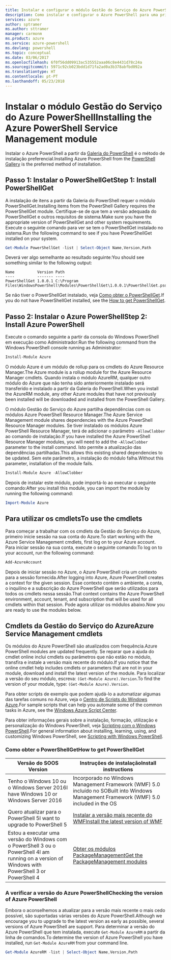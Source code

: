 ```yaml
---
title: Instalar e configurar o módulo Gestão do Serviço do Azure PowerShell | Microsoft Docs
description: Como instalar e configurar o Azure PowerShell para uma primeira utilização.
services: azure
author: sptramer
ms.author: sttramer
manager: carmonm
ms.product: azure
ms.service: azure-powershell
ms.devlang: powershell
ms.topic: conceptual
ms.date: 03/06/2017
ms.openlocfilehash: 6f0f56dd09913ac535552aaa06c8e4431d78c24a
ms.sourcegitcommit: 5971c92cb023bdd1d71fa2ad0a3b378abfbd092a
ms.translationtype: HT
ms.contentlocale: pt-PT
ms.lasthandoff: 05/23/2018
---
```

# <a name="installing-the-azure-powershell-service-management-module"></a><span data-ttu-id="b57f8-103">Instalar o módulo Gestão do Serviço do Azure PowerShell</span><span class="sxs-lookup"><span data-stu-id="b57f8-103">Installing the Azure PowerShell Service Management module</span></span>

<span data-ttu-id="b57f8-104">Instalar o Azure PowerShell a partir da [Galeria do PowerShell](https://www.powershellgallery.com/) é o método de instalação preferencial.</span><span class="sxs-lookup"><span data-stu-id="b57f8-104">Installing Azure PowerShell from the [PowerShell Gallery](https://www.powershellgallery.com/) is the preferred method of installation.</span></span>

## <a name="step-1-install-powershellget"></a><span data-ttu-id="b57f8-105">Passo 1: Instalar o PowerShellGet</span><span class="sxs-lookup"><span data-stu-id="b57f8-105">Step 1: Install PowerShellGet</span></span>

<span data-ttu-id="b57f8-106">A instalação de itens a partir da Galeria do PowerShell requer o módulo PowerShellGet.</span><span class="sxs-lookup"><span data-stu-id="b57f8-106">Installing items from the PowerShell Gallery requires the PowerShellGet module.</span></span> <span data-ttu-id="b57f8-107">Certifique-se de que tem a versão adequada do PowerShellGet e outros requisitos de sistema.</span><span class="sxs-lookup"><span data-stu-id="b57f8-107">Make sure you have the appropriate version of PowerShellGet and other system requirements.</span></span> <span data-ttu-id="b57f8-108">Execute o seguinte comando para ver se tem o PowerShellGet instalado no sistema.</span><span class="sxs-lookup"><span data-stu-id="b57f8-108">Run the following command to see if you have PowerShellGet installed on your system.</span></span>

```powershell
Get-Module PowerShellGet -list | Select-Object Name,Version,Path
```

<span data-ttu-id="b57f8-109">Deverá ver algo semelhante ao resultado seguinte:</span><span class="sxs-lookup"><span data-stu-id="b57f8-109">You should see something similar to the following output:</span></span>

```
Name          Version Path
----          ------- ----
PowerShellGet 1.0.0.1 C:\Program Files\WindowsPowerShell\Modules\PowerShellGet\1.0.0.1\PowerShellGet.psd1
```

<span data-ttu-id="b57f8-110">Se não tiver o PowerShellGet instalado, veja [Como obter o PowerShellGet](#how-to-get-powershellget).</span><span class="sxs-lookup"><span data-stu-id="b57f8-110">If you do not have PowerShellGet installed, see the [How to get PowerShellGet](#how-to-get-powershellget).</span></span>

## <a name="step-2-install-azure-powershell"></a><span data-ttu-id="b57f8-111">Passo 2: Instalar o Azure PowerShell</span><span class="sxs-lookup"><span data-stu-id="b57f8-111">Step 2: Install Azure PowerShell</span></span>

<span data-ttu-id="b57f8-112">Execute o comando seguinte a partir da consola do Windows PowerShell em execução como Administrador:</span><span class="sxs-lookup"><span data-stu-id="b57f8-112">Run the following command from the Windows PowerShell console running as Administrator:</span></span>

```powershell
Install-Module Azure
```

<span data-ttu-id="b57f8-113">O módulo Azure é um módulo de rollup para os cmdlets do Azure Resource Manager.</span><span class="sxs-lookup"><span data-stu-id="b57f8-113">The Azure module is a rollup module for the Azure Resource Manager cmdlets.</span></span> <span data-ttu-id="b57f8-114">Quando instala o módulo AzureRM, qualquer outro módulo do Azure que não tenha sido anteriormente instalado será transferido e instalado a partir da Galeria do PowerShell.</span><span class="sxs-lookup"><span data-stu-id="b57f8-114">When you install the AzureRM module, any other Azure modules that have not previously been installed will be downloaded and installed from the PowerShell Gallery.</span></span>

<span data-ttu-id="b57f8-115">O módulo Gestão do Serviço do Azure partilha dependências com os módulos Azure PowerShell Resource Manager.</span><span class="sxs-lookup"><span data-stu-id="b57f8-115">The Azure Service Management module shares dependencies with the Azure PowerShell Resource Manager modules.</span></span> <span data-ttu-id="b57f8-116">Se tiver instalado os módulos Azure PowerShell Resource Manager, terá de adicionar o parâmetro `-AllowClobber` ao comando de instalação.</span><span class="sxs-lookup"><span data-stu-id="b57f8-116">If you have installed the Azure PowerShell Resource Manager modules, you will need to add the `-AllowClobber` parameter to the install command.</span></span> <span data-ttu-id="b57f8-117">Isto permite a atualização das dependências partilhadas.</span><span class="sxs-lookup"><span data-stu-id="b57f8-117">This allows this existing shared dependencies to be updated.</span></span> <span data-ttu-id="b57f8-118">Sem este parâmetro, a instalação do módulo falha.</span><span class="sxs-lookup"><span data-stu-id="b57f8-118">Without this parameter, installation of the module fails.</span></span>

```powershell
Install-Module Azure -AllowClobber
```

<span data-ttu-id="b57f8-119">Depois de instalar este módulo, pode importá-lo ao executar o seguinte comando:</span><span class="sxs-lookup"><span data-stu-id="b57f8-119">After you install this module, you can import the module by running the following command:</span></span>

```powershell
Import-Module Azure
```

## <a name="to-use-the-cmdlets"></a><span data-ttu-id="b57f8-120">Para utilizar os cmdlets</span><span class="sxs-lookup"><span data-stu-id="b57f8-120">To use the cmdlets</span></span>

<span data-ttu-id="b57f8-121">Para começar a trabalhar com os cmdlets da Gestão do Serviço do Azure, primeiro inicie sessão na sua conta do Azure.</span><span class="sxs-lookup"><span data-stu-id="b57f8-121">To start working with the Azure Service Management cmdlets, first log on to your Azure account.</span></span> <span data-ttu-id="b57f8-122">Para iniciar sessão na sua conta, execute o seguinte comando:</span><span class="sxs-lookup"><span data-stu-id="b57f8-122">To log on to your account, run the following command:</span></span>

```powershell
Add-AzureAccount
```

<span data-ttu-id="b57f8-123">Depois de iniciar sessão no Azure, o Azure PowerShell cria um contexto para a sessão fornecida.</span><span class="sxs-lookup"><span data-stu-id="b57f8-123">After logging into Azure, Azure PowerShell creates a context for the given session.</span></span> <span data-ttu-id="b57f8-124">Esse contexto contém o ambiente, a conta, o inquilino e a subscrição do Azure PowerShell que serão utilizados para todos os cmdlets nessa sessão.</span><span class="sxs-lookup"><span data-stu-id="b57f8-124">That context contains the Azure PowerShell environment, account, tenant, and subscription that will be used for all cmdlets within that session.</span></span> <span data-ttu-id="b57f8-125">Pode agora utilizar os módulos abaixo.</span><span class="sxs-lookup"><span data-stu-id="b57f8-125">Now you are ready to use the modules below.</span></span>

## <a name="azure-service-management-cmdlets"></a><span data-ttu-id="b57f8-126">Cmdlets da Gestão do Serviço do Azure</span><span class="sxs-lookup"><span data-stu-id="b57f8-126">Azure Service Management cmdlets</span></span>

<span data-ttu-id="b57f8-127">Os módulos do Azure PowerShell são atualizados com frequência.</span><span class="sxs-lookup"><span data-stu-id="b57f8-127">Azure PowerShell modules are updated frequently.</span></span> <span data-ttu-id="b57f8-128">Se reparar que a ajuda do cmdlet online inclui cmdlets ou parâmetros que não estão no módulo, transfira e instale a versão mais recente do módulo.</span><span class="sxs-lookup"><span data-stu-id="b57f8-128">If you notice that the online cmdlet help includes cmdlets or parameters that are not in your module, download and install the latest version of the module.</span></span> <span data-ttu-id="b57f8-129">Para localizar a versão do seu módulo, escreva: `(Get-Module Azure).Version`.</span><span class="sxs-lookup"><span data-stu-id="b57f8-129">To find the version of your module, type: `(Get-Module Azure).Version`.</span></span>

<span data-ttu-id="b57f8-130">Para obter scripts de exemplo que podem ajudá-lo a automatizar algumas das tarefas comuns no Azure, veja o [Centro de Scripts do Windows Azure](http://www.windowsazure.com/documentation/scripts/).</span><span class="sxs-lookup"><span data-stu-id="b57f8-130">For sample scripts that can help you automate some of the common tasks in Azure, see the [Windows Azure Script Center](http://www.windowsazure.com/documentation/scripts/).</span></span>

<span data-ttu-id="b57f8-131">Para obter informações gerais sobre a instalação, formação, utilização e personalização do Windows PowerShell, veja [Scripting com o Windows PowerShell](http://go.microsoft.com/fwlink/p/?linkid=320210).</span><span class="sxs-lookup"><span data-stu-id="b57f8-131">For general information about installing, learning, using, and customizing Windows PowerShell, see [Scripting with Windows PowerShell](http://go.microsoft.com/fwlink/p/?linkid=320210).</span></span>

### <a name="how-to-get-powershellget"></a><span data-ttu-id="b57f8-132">Como obter o PowerShellGet</span><span class="sxs-lookup"><span data-stu-id="b57f8-132">How to get PowerShellGet</span></span>

|<span data-ttu-id="b57f8-133">Versão do SO</span><span class="sxs-lookup"><span data-stu-id="b57f8-133">OS Version</span></span>|<span data-ttu-id="b57f8-134">Instruções de instalação</span><span class="sxs-lookup"><span data-stu-id="b57f8-134">Install instructions</span></span>|
|---|---|
|<span data-ttu-id="b57f8-135">Tenho o Windows 10 ou o Windows Server 2016</span><span class="sxs-lookup"><span data-stu-id="b57f8-135">I have Windows 10 or Windows Server 2016</span></span>|<span data-ttu-id="b57f8-136">Incorporado no Windows Management Framework (WMF) 5.0 incluído no SO</span><span class="sxs-lookup"><span data-stu-id="b57f8-136">Built into Windows Management Framework (WMF) 5.0 included in the OS</span></span>|
|<span data-ttu-id="b57f8-137">Quero atualizar para o PowerShell 5</span><span class="sxs-lookup"><span data-stu-id="b57f8-137">I want to upgrade to PowerShell 5</span></span>|[<span data-ttu-id="b57f8-138">Instalar a versão mais recente do WMF</span><span class="sxs-lookup"><span data-stu-id="b57f8-138">Install the latest version of WMF</span></span>](https://www.microsoft.com/en-us/download/details.aspx?id=54616)|
|<span data-ttu-id="b57f8-139">Estou a executar uma versão do Windows com o PowerShell 3 ou o PowerShell 4</span><span class="sxs-lookup"><span data-stu-id="b57f8-139">I am running on a version of Windows with PowerShell 3 or PowerShell 4</span></span>|[<span data-ttu-id="b57f8-140">Obter os módulos PackageManagement</span><span class="sxs-lookup"><span data-stu-id="b57f8-140">Get the PackageManagement modules</span></span>](http://go.microsoft.com/fwlink/?LinkID=746217)|

<a id="helpmechoose"></a>
### <a name="checking-the-version-of-azure-powershell"></a><span data-ttu-id="b57f8-141">A verificar a versão do Azure PowerShell</span><span class="sxs-lookup"><span data-stu-id="b57f8-141">Checking the version of Azure PowerShell</span></span>

<span data-ttu-id="b57f8-142">Embora o aconselhemos a atualizar para a versão mais recente o mais cedo possível, são suportadas várias versões do Azure PowerShell.</span><span class="sxs-lookup"><span data-stu-id="b57f8-142">Although we encourage you to upgrade to the latest version as early as possible, several versions of Azure PowerShell are support.</span></span> <span data-ttu-id="b57f8-143">Para determinar a versão do Azure PowerShell que tem instalada, execute `Get-Module AzureRM` a partir da linha de comandos.</span><span class="sxs-lookup"><span data-stu-id="b57f8-143">To determine the version of Azure PowerShell you have installed, run `Get-Module AzureRM` from your command line.</span></span>

```powershell
Get-Module AzureRM -list | Select-Object Name,Version,Path
```
